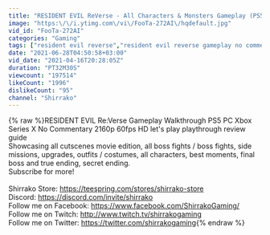 ```yaml
---
title: "RESIDENT EVIL ReVerse - All Characters & Monsters Gameplay (PS5 4K 60FPS)"
image: "https:\/\/i.ytimg.com\/vi\/FooTa-272AI\/hqdefault.jpg"
vid_id: "FooTa-272AI"
categories: "Gaming"
tags: ["resident evil reverse","resident evil reverse gameplay no commentary","resident evil reverse pc gameplay"]
date: "2021-06-28T04:50:58+03:00"
vid_date: "2021-04-16T20:28:05Z"
duration: "PT32M30S"
viewcount: "197514"
likeCount: "1996"
dislikeCount: "95"
channel: "Shirrako"
---
```

{% raw %}RESIDENT EVIL Re:Verse Gameplay Walkthrough PS5 PC Xbox Series X No Commentary 2160p 60fps HD let's play playthrough review guide <br />Showcasing all cutscenes movie edition, all boss fights / boss fights, side missions, upgrades, outfits / costumes, all characters, best moments, final boss and true ending, secret ending.<br />Subscribe for more!<br /><br />Shirrako Store: <a rel="nofollow" target="blank" href="https://teespring.com/stores/shirrako-store">https://teespring.com/stores/shirrako-store</a><br />Discord: <a rel="nofollow" target="blank" href="https://discord.com/invite/shirrako">https://discord.com/invite/shirrako</a><br />Follow me on Facebook: <a rel="nofollow" target="blank" href="https://www.facebook.com/ShirrakoGaming/">https://www.facebook.com/ShirrakoGaming/</a><br />Follow me on Twitch: <a rel="nofollow" target="blank" href="http://www.twitch.tv/shirrakogaming">http://www.twitch.tv/shirrakogaming</a><br />Follow me on Twitter: <a rel="nofollow" target="blank" href="https://twitter.com/shirrakogaming">https://twitter.com/shirrakogaming</a>{% endraw %}
